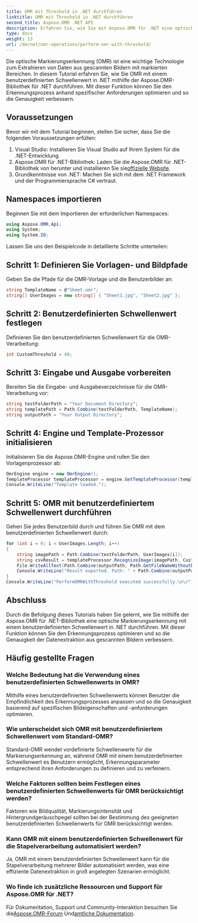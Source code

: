 ```yaml
---
title: OMR mit Threshold in .NET durchführen
linktitle: OMR mit Threshold in .NET durchführen
second_title: Aspose.OMR .NET API
description: Erfahren Sie, wie Sie mit Aspose.OMR für .NET eine optische Markierungserkennung mit einem benutzerdefinierten Schwellenwert in .NET durchführen. Verbessern Sie die Datengenauigkeit gescannter Bilder!
type: docs
weight: 13
url: /de/net/omr-operations/perform-omr-with-threshold/
---
```

Die optische Markierungserkennung (OMR) ist eine wichtige Technologie zum Extrahieren von Daten aus gescannten Bildern mit markierten Bereichen. In diesem Tutorial erfahren Sie, wie Sie OMR mit einem benutzerdefinierten Schwellenwert in .NET mithilfe der Aspose.OMR-Bibliothek für .NET durchführen. Mit dieser Funktion können Sie den Erkennungsprozess anhand spezifischer Anforderungen optimieren und so die Genauigkeit verbessern.
## Voraussetzungen
Bevor wir mit dem Tutorial beginnen, stellen Sie sicher, dass Sie die folgenden Voraussetzungen erfüllen:
1. Visual Studio: Installieren Sie Visual Studio auf Ihrem System für die .NET-Entwicklung.
2.  Aspose.OMR für .NET-Bibliothek: Laden Sie die Aspose.OMR für .NET-Bibliothek von herunter und installieren Sie sie[offizielle Website](https://releases.aspose.com/omr/net/).
3. Grundkenntnisse von .NET: Machen Sie sich mit dem .NET Framework und der Programmiersprache C# vertraut.
## Namespaces importieren
Beginnen Sie mit dem Importieren der erforderlichen Namespaces:
```csharp
using Aspose.OMR.Api;
using System;
using System.IO;
```
Lassen Sie uns den Beispielcode in detaillierte Schritte unterteilen:
## Schritt 1: Definieren Sie Vorlagen- und Bildpfade
Geben Sie die Pfade für die OMR-Vorlage und die Benutzerbilder an:
```csharp
string TemplateName = @"Sheet.omr";
string[] UserImages = new string[] { "Sheet1.jpg", "Sheet2.jpg" };
```
## Schritt 2: Benutzerdefinierten Schwellenwert festlegen
Definieren Sie den benutzerdefinierten Schwellenwert für die OMR-Verarbeitung:
```csharp
int CustomThreshold = 40;
```
## Schritt 3: Eingabe und Ausgabe vorbereiten
Bereiten Sie die Eingabe- und Ausgabeverzeichnisse für die OMR-Verarbeitung vor:
```csharp
string testFolderPath = "Your Document Directory";
string templatePath = Path.Combine(testFolderPath, TemplateName);
string outputPath = "Your Output Directory";
```
## Schritt 4: Engine und Template-Prozessor initialisieren
Initialisieren Sie die Aspose.OMR-Engine und rufen Sie den Vorlagenprozessor ab:
```csharp
OmrEngine engine = new OmrEngine();
TemplateProcessor templateProcessor = engine.GetTemplateProcessor(templatePath);
Console.WriteLine("Template loaded.");
```
## Schritt 5: OMR mit benutzerdefiniertem Schwellenwert durchführen
Gehen Sie jedes Benutzerbild durch und führen Sie OMR mit dem benutzerdefinierten Schwellenwert durch:
```csharp
for (int i = 0; i < UserImages.Length; i++)
{
    string imagePath = Path.Combine(testFolderPath, UserImages[i]);
    string csvResult = templateProcessor.RecognizeImage(imagePath, CustomThreshold).GetCsv();
    File.WriteAllText(Path.Combine(outputPath, Path.GetFileNameWithoutExtension(UserImages[i]) + "_Threshold.csv"), csvResult);
    Console.WriteLine("Result exported. Path: " + Path.Combine(outputPath, Path.GetFileNameWithoutExtension(UserImages[i]) + "_Threshold.csv"));
}
Console.WriteLine("PerformOMRWithThreshold executed successfully.\n\r");
```
## Abschluss
Durch die Befolgung dieses Tutorials haben Sie gelernt, wie Sie mithilfe der Aspose.OMR für .NET-Bibliothek eine optische Markierungserkennung mit einem benutzerdefinierten Schwellenwert in .NET durchführen. Mit dieser Funktion können Sie den Erkennungsprozess optimieren und so die Genauigkeit der Datenextraktion aus gescannten Bildern verbessern.
## Häufig gestellte Fragen
### Welche Bedeutung hat die Verwendung eines benutzerdefinierten Schwellenwerts in OMR?
Mithilfe eines benutzerdefinierten Schwellenwerts können Benutzer die Empfindlichkeit des Erkennungsprozesses anpassen und so die Genauigkeit basierend auf spezifischen Bildeigenschaften und -anforderungen optimieren.
### Wie unterscheidet sich OMR mit benutzerdefiniertem Schwellenwert vom Standard-OMR?
Standard-OMR wendet vordefinierte Schwellenwerte für die Markierungserkennung an, während OMR mit einem benutzerdefinierten Schwellenwert es Benutzern ermöglicht, Erkennungsparameter entsprechend ihren Anforderungen zu definieren und zu verfeinern.
### Welche Faktoren sollten beim Festlegen eines benutzerdefinierten Schwellenwerts für OMR berücksichtigt werden?
Faktoren wie Bildqualität, Markierungsintensität und Hintergrundgeräuschpegel sollten bei der Bestimmung des geeigneten benutzerdefinierten Schwellenwerts für OMR berücksichtigt werden.
### Kann OMR mit einem benutzerdefinierten Schwellenwert für die Stapelverarbeitung automatisiert werden?
Ja, OMR mit einem benutzerdefinierten Schwellenwert kann für die Stapelverarbeitung mehrerer Bilder automatisiert werden, was eine effiziente Datenextraktion in groß angelegten Szenarien ermöglicht.
### Wo finde ich zusätzliche Ressourcen und Support für Aspose.OMR für .NET?
 Für Dokumentation, Support und Community-Interaktion besuchen Sie die[Aspose.OMR-Forum](https://forum.aspose.com/c/omr/38) Und[amtliche Dokumentation](https://reference.aspose.com/omr/net/).